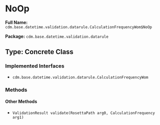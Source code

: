 # NoOp

**Full Name:** `cdm.base.datetime.validation.datarule.CalculationFrequencyWom$NoOp`

**Package:** `cdm.base.datetime.validation.datarule`

## Type: Concrete Class

### Implemented Interfaces

- `cdm.base.datetime.validation.datarule.CalculationFrequencyWom`

### Methods

#### Other Methods

- `ValidationResult validate(RosettaPath arg0, CalculationFrequency arg1)`

